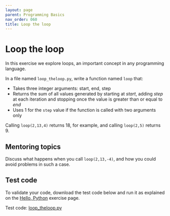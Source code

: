```yaml
---
layout: page
parent: Programming Basics
nav_order: 060
title: Loop the loop
---
```


# Loop the loop

In this exercise we explore loops, an important concept
in any programming language.

In a file named `loop_theloop.py`, write a function named
`loop` that:

- Takes three integer arguments: start, end, step
- Returns the sum of all values generated by starting at _start_, adding _step_ at each iteration and stopping once the value is greater than or equal to _end_
- Uses 1 for the `step` value if the function is called with two arguments only

Calling `loop(2,13,4)` returns 18, for example, and calling 
`loop(2,5)` returns 9.

## Mentoring topics

Discuss what happens when you call `loop(2,13,-4)`, and how you
could avoid problems in such a case.

## Test code

To validate your code, download the test code below and run
it as explained on the [Hello, Python](./hello_python.html)
exercise page.

Test code:
[loop_theloop.py](./loop_theloop.py)


